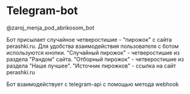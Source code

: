 # Telegram-bot

@zaroj_menja_pod_abrikosom_bot

Бот присылает случайное четверостишие - "пирожок" с сайта perashki.ru.
Для удобства взаимодействия пользователя с ботом используются кнопки.
    "Случайный пирожок" - четверостишие из раздела "Рандом" сайта.
    "Отборный пирожок" - четверостишие из раздела "Наше лучшее".
    "Источник пирожков" - ссылка на сайт perashki.ru
   
Бот взаимодействует с telegram-api с помощью метода webhook
